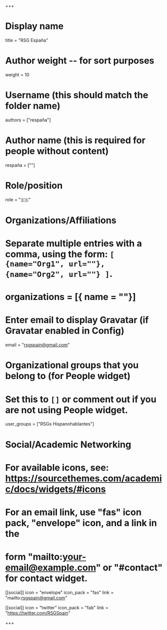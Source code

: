 +++
# Display name
title = "RSG España"

# Author weight -- for sort purposes
weight = 10

# Username (this should match the folder name)
authors = ["respaña"]

# Author name (this is required for people without content)
respaña = [""]

# Role/position
role = ":es:"

# Organizations/Affiliations
#   Separate multiple entries with a comma, using the form: `[ {name="Org1", url=""}, {name="Org2", url=""} ]`.
# organizations = [{ name = ""}]

# Enter email to display Gravatar (if Gravatar enabled in Config)
email = "rsgspain@gmail.com"

# Organizational groups that you belong to (for People widget)
#   Set this to `[]` or comment out if you are not using People widget.
user_groups = ["RSGs Hispanohablantes"]

# Social/Academic Networking
# For available icons, see: https://sourcethemes.com/academic/docs/widgets/#icons
#   For an email link, use "fas" icon pack, "envelope" icon, and a link in the
#   form "mailto:your-email@example.com" or "#contact" for contact widget.

[[social]]
  icon = "envelope"
  icon_pack = "fas"
  link = "mailto:rsgspain@gmail.com"

  [[social]]
  icon = "twitter"
  icon_pack = "fab"
  link = "https://twitter.com/RSGSpain"

+++